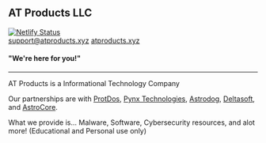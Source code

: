 <h2> AT Products LLC </h2>

[![Netlify Status](https://api.netlify.com/api/v1/badges/faf5f3b5-bf03-457d-9deb-dbfc4d3b55ee/deploy-status)](https://app.netlify.com/sites/atproducts/deploys) <br> <a href="mailto:support@atproducts.xyz">support@atproducts.xyz</a> <a href="https://atproducts.xyz">atproducts.xyz</a>
<h4> "We're here for you!" </h4>
<hr>
<p> AT Products is a Informational Technology Company </p>
<p> Our partnerships are with <a href="https://protdos.com">ProtDos</a>, <a href="https://sync-technologies.pynx.repl.co/">Pynx Technologies</a>, <a href="https://astrodog.xyz">Astrodog</a>, <a href="https://deltasoft-tools.netlify.app/">Deltasoft</a>, and <a href="https://astrocore.net/">AstroCore</a>. 
<p> What we provide is... Malware, Software, Cybersecurity resources, and alot more! (Educational and Personal use only) </p>
